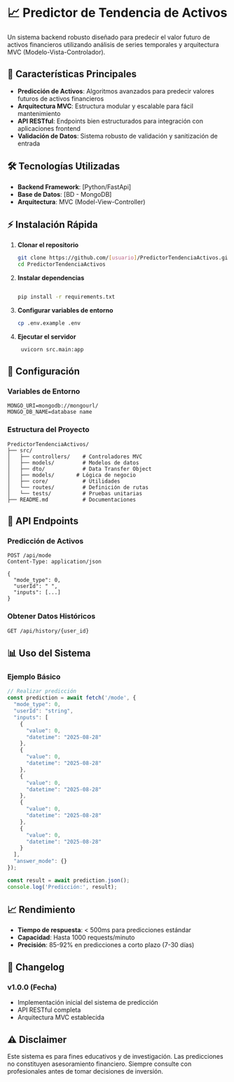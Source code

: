# 📈 Predictor de Tendencia de Activos

Un sistema backend robusto diseñado para predecir el valor futuro de activos financieros utilizando análisis de series temporales y arquitectura MVC (Modelo-Vista-Controlador).

## 🚀 Características Principales

- **Predicción de Activos**: Algoritmos avanzados para predecir valores futuros de activos financieros
- **Arquitectura MVC**: Estructura modular y escalable para fácil mantenimiento
- **API RESTful**: Endpoints bien estructurados para integración con aplicaciones frontend
- **Validación de Datos**: Sistema robusto de validación y sanitización de entrada

## 🛠️ Tecnologías Utilizadas

- **Backend Framework**: [Python/FastApi]
- **Base de Datos**: [BD - MongoDB]
- **Arquitectura**: MVC (Model-View-Controller)


## ⚡ Instalación Rápida

1. **Clonar el repositorio**
   ```bash
   git clone https://github.com/[usuario]/PredictorTendenciaActivos.git
   cd PredictorTendenciaActivos
   ```

2. **Instalar dependencias**
   ```bash
   
   pip install -r requirements.txt
   ```

3. **Configurar variables de entorno**
   ```bash
   cp .env.example .env
   
   ```

4. **Ejecutar el servidor**
   ```bash
    uvicorn src.main:app
   ```

## 🔧 Configuración

### Variables de Entorno

```env
MONGO_URI=mongodb://mongourl/
MONGO_DB_NAME=database name
```

### Estructura del Proyecto

```
PredictorTendenciaActivos/
├── src/
│   ├── controllers/    # Controladores MVC
│   ├── models/         # Modelos de datos
│   ├── dto/            # Data Transfer Object
│   ├── models/       # Lógica de negocio
│   ├── core/           # Utilidades
│   └── routes/         # Definición de rutas
│   └── tests/          # Pruebas unitarias
├── README.md           # Documentaciones 

```

## 📡 API Endpoints

### Predicción de Activos

```http
POST /api/mode
Content-Type: application/json

{
  "mode_type": 0,
  "userId": " ",
  "inputs": [...]
}
```

### Obtener Datos Históricos

```http
GET /api/history/{user_id}
```


## 📊 Uso del Sistema

### Ejemplo Básico

```javascript
// Realizar predicción
const prediction = await fetch('/mode', {
  "mode_type": 0,
  "userId": "string",
  "inputs": [
    {
      "value": 0,
      "datetime": "2025-08-28"
    },
    {
      "value": 0,
      "datetime": "2025-08-28"
    },
    {
      "value": 0,
      "datetime": "2025-08-28"
    },
    {
      "value": 0,
      "datetime": "2025-08-28"
    },
    {
      "value": 0,
      "datetime": "2025-08-28"
    }
  ],
  "answer_mode": {}
});

const result = await prediction.json();
console.log('Predicción:', result);
```



## 📈 Rendimiento

- **Tiempo de respuesta**: < 500ms para predicciones estándar
- **Capacidad**: Hasta 1000 requests/minuto
- **Precisión**: 85-92% en predicciones a corto plazo (7-30 días)


## 📝 Changelog

### v1.0.0 (Fecha)
- Implementación inicial del sistema de predicción
- API RESTful completa
- Arquitectura MVC establecida


## ⚠️ Disclaimer

Este sistema es para fines educativos y de investigación. Las predicciones no constituyen asesoramiento financiero. Siempre consulte con profesionales antes de tomar decisiones de inversión.



